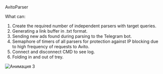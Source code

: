 AvitoParser

What can:

1) Create the required number of independent parsers with target queries.
2) Generating a link buffer in .txt format.
3) Sending new ads found during parsing to the Telegram bot.
4) Semaphore of timers of all parsers for protection against IP blocking due to high frequency of requests to Avito.
5) Connect and disconnect CMD to see log.
6) Folding in and out of trey.

![Анимация 3](https://github.com/user-attachments/assets/6f379d40-9635-4ac5-90db-f8f80813a978)
